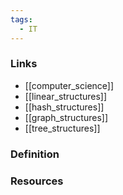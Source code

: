 ```yaml
---
tags:
  - IT
---
```

### Links
- [[computer_science]]
- [[linear_structures]]
- [[hash_structures]]
- [[graph_structures]]
- [[tree_structures]]

### Definition

### Resources
